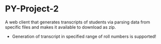 # PY-Project-2

A web client that generates transcripts of students via parsing data from specific files and makes it available to download as zip.
* Generation of transcript in specified range of roll numbers is supported!
